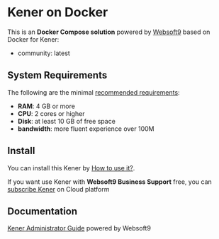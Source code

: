 # Kener on Docker  

This is an **Docker Compose solution** powered by [Websoft9](https://www.websoft9.com) based on Docker for Kener:


 - community:  latest


## System Requirements

The following are the minimal [recommended requirements](https://kener.ing):

* **RAM**: 4 GB or more
* **CPU**: 2 cores or higher
* **Disk**: at least 10 GB of free space
* **bandwidth**: more fluent experience over 100M  

## Install

You can install this Kener by [How to use it?](https://github.com/Websoft9/docker-library#how-to-use-it).   

If you want use Kener with **Websoft9 Business Support** free, you can [subscribe Kener](https://www.websoft9.com/apps) on Cloud platform

## Documentation

[Kener Administrator Guide](https://support.websoft9.com/docs/kener) powered by Websoft9